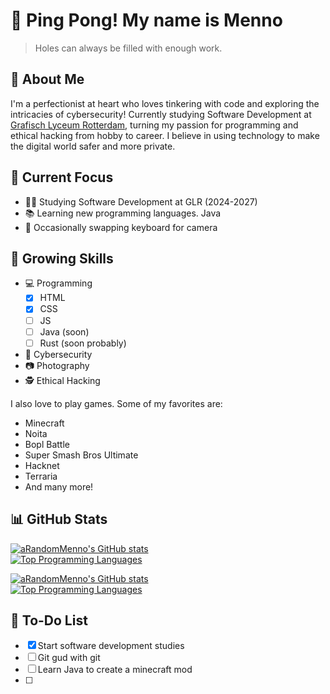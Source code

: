 
# 👋 Ping Pong! My name is Menno

> Holes can always be filled with enough work.

## 🚀 About Me

I'm a perfectionist at heart who loves tinkering with code and exploring the intricacies of cybersecurity!
Currently studying Software Development at [Grafisch Lyceum Rotterdam](https://www.glr.nl/), turning my passion for programming and ethical hacking from hobby to career.
I believe in using technology to make the digital world safer and more private.

## 🎯 Current Focus

* 👨‍🎓 Studying Software Development at GLR (2024-2027)
* 📚 Learning new programming languages. Java
* 📸 Occasionally swapping keyboard for camera

## 💪 Growing Skills

* 💻 Programming
  * [X] HTML
  * [X] CSS
  * [ ] JS
  * [ ] Java (soon)
  * [ ] Rust (soon probably)
* 🔐 Cybersecurity
* 📷 Photography
* 🕵️ Ethical Hacking

I also love to play games. Some of my favorites are:

* Minecraft
* Noita
* Bopl Battle
* Super Smash Bros Ultimate
* Hacknet
* Terraria
* And many more!

## 📊 GitHub Stats

[![aRandomMenno's GitHub stats](https://readme-stats-arandommenno.vercel.app/api?username=arandommenno&show_icons=true&theme=midnight-purple#gh-dark-mode-only)<br>](https://github.com/arandommenno/github-readme-stats#gh-dark-mode-only)
[![Top Programming Languages](https://readme-stats-arandommenno.vercel.app/api/top-langs/?username=arandommenno&layout=compact&theme=midnight-purple#gh-dark-mode-only)](https://github.com/arandommenno/github-readme-stats#gh-dark-mode-only)

[![aRandomMenno's GitHub stats](https://readme-stats-arandommenno.vercel.app/api?username=arandommenno&show_icons=true&theme=buefy#gh-light-mode-only#gh-light-mode-only)<br>](https://github.com/arandommenno/github-readme-stats#gh-light-mode-only)
[![Top Programming Languages](https://readme-stats-arandommenno.vercel.app/api/top-langs/?username=arandommenno&layout=pie&theme=buefy#gh-light-mode-only#gh-light-mode-only)](https://github.com/arandommenno/github-readme-stats#gh-light-mode-only)

## 📝 To-Do List

* [x] Start software development studies
* [ ] Git gud with git
* [ ] Learn Java to create a minecraft mod
* [ ] 
